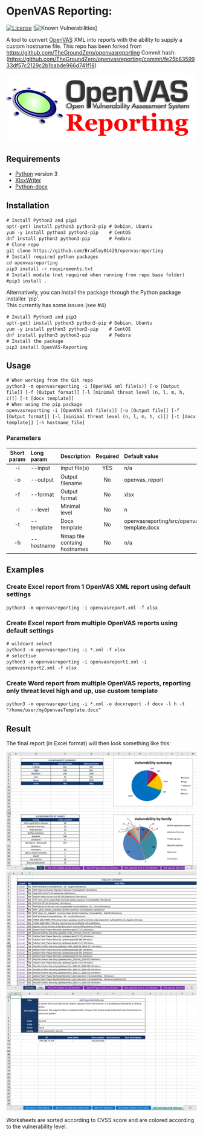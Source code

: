 # OpenVAS Reporting:  

[![License](https://img.shields.io/github/license/TheGroundZero/openvasreporting.svg)](https://github.com/TheGroundZero/openvasreporting/blob/master/LICENSE)
[![Known Vulnerabilities](https://snyk.io/test/github/TheGroundZero/openvasreporting/badge.svg?targetFile=requirements.txt)]

A tool to convert [OpenVAS](http://www.openvas.org/) XML into reports with the ability to supply a custom hostname file. This repo has been forked from https://github.com/TheGroundZero/openvasreporting Commit hash: (https://github.com/TheGroundZero/openvasreporting/commit/fe25b8359933df57c2129c2b1babde966d741f18)

![Report example screenshot](docs/_static/img/OpenVASreporting.png?raw=true)

## Requirements

 - [Python](https://www.python.org/) version 3
 - [XlsxWriter](https://xlsxwriter.readthedocs.io/)
 - [Python-docx](https://python-docx.readthedocs.io)


## Installation

    # Install Python3 and pip3
    apt(-get) install python3 python3-pip # Debian, Ubuntu
    yum -y install python3 python3-pip    # CentOS
    dnf install python3 python3-pip       # Fedora
    # Clone repo
    git clone https://github.com/Bradley01429/openvasreporting
    # Install required python packages
    cd openvasreporting
    pip3 install -r requirements.txt
    # Install module (not required when running from repo base folder)
    #pip3 install .
    

Alternatively, you can install the package through the Python package installer 'pip'.  
This currently has some issues (see #4)

    # Install Python3 and pip3
    apt(-get) install python3 python3-pip # Debian, Ubuntu
    yum -y install python3 python3-pip    # CentOS
    dnf install python3 python3-pip       # Fedora
    # Install the package
    pip3 install OpenVAS-Reporting


## Usage

    # When working from the Git repo
    python3 -m openvasreporting -i [OpenVAS xml file(s)] [-o [Output file]] [-f [Output format]] [-l [minimal threat level (n, l, m, h, c)]] [-t [docx template]]
    # When using the pip package
    openvasreporting -i [OpenVAS xml file(s)] [-o [Output file]] [-f [Output format]] [-l [minimal threat level (n, l, m, h, c)]] [-t [docx template]] [-h hostname_file]

### Parameters

| Short param | Long param | Description                  | Required | Default value                              |
| :---------: | :--------- | :--------------------------- | :------: | :----------------------------------------- |
| -i          | --input    | Input file(s)                | YES      | n/a                                        |
| -o          | --output   | Output filename              | No       | openvas_report                             |
| -f          | --format   | Output format                | No       | xlsx                                       |
| -l          | --level    | Minimal level                | No       | n                                          |
| -t          | --template | Docx template                | No       | openvasreporting/src/openvas-template.docx |
| -h          | --hostname | Nmap file containg hostnames | No       | n/a                                        |

## Examples

### Create Excel report from 1 OpenVAS XML report using default settings

    python3 -m openvasreporting -i openvasreport.xml -f xlsx

### Create Excel report from multiple OpenVAS reports using default settings

    # wildcard select
    python3 -m openvasreporting -i *.xml -f xlsx
    # selective
    python3 -m openvasreporting -i openvasreport1.xml -i openvasreport2.xml -f xlsx

### Create Word report from multiple OpenVAS reports, reporting only threat level high and up, use custom template

    python3 -m openvasreporting -i *.xml -o docxreport -f docx -l h -t "/home/user/myOpenvasTemplate.docx"

## Result

The final report (in Excel format) will then look something like this:

![Report example screenshot - Summary](docs/_static/img/screenshot-report.png?raw=true)
![Report example screenshot - ToC](docs/_static/img/screenshot-report1.png?raw=true)
![Report example screenshot - Vuln desc](docs/_static/img/screenshot-report2.png?raw=true)

Worksheets are sorted according to CVSS score and are colored according to the vulnerability level.